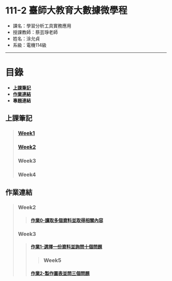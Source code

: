 # 111-2 臺師大教育大數據微學程
- 課名：學習分析工具實務應用
- 授課教師：蔡芸琤老師
- 姓名：涂允貞
- 系級：電機114級
***
# 目錄  

+ [**上課筆記**](https://github.com/yun0414/LAT/blob/main/README.md#%E4%B8%8A%E8%AA%B2%E7%AD%86%E8%A8%98)
+ [**作業連結**](https://github.com/yun0414/LAT/blob/main/README.md#%E4%BD%9C%E6%A5%AD%E9%80%A3%E7%B5%90)
+ **專題連結**

## 上課筆記
> ### [Week1](https://github.com/yun0414/LAT/blob/main/Week1/Week1%E4%B8%8A%E8%AA%B2%E7%AD%86%E8%A8%98.txt)
> ### [Week2](https://github.com/yun0414/LAT/blob/main/Week2/Week2%E4%B8%8A%E8%AA%B2%E7%AD%86%E8%A8%98.txt)
> ### Week3
> ### Week4

## 作業連結
> ### Week2
>> #### [作業0-讀取多個資料並取得相關內容](https://github.com/yun0414/LAT/blob/main/FirstTest_week2.ipynb)
> ### Week3
>> #### [作業1-選擇一份資料並詢問十個問題](https://github.com/yun0414/LAT/blob/main/Week3/Hw1.ipynb)
>> > ### Week5
>> #### [作業2-製作圖表並問三個問題](https://github.com/yun0414/LAT/blob/main/Week5/Hw2.ipynb)

